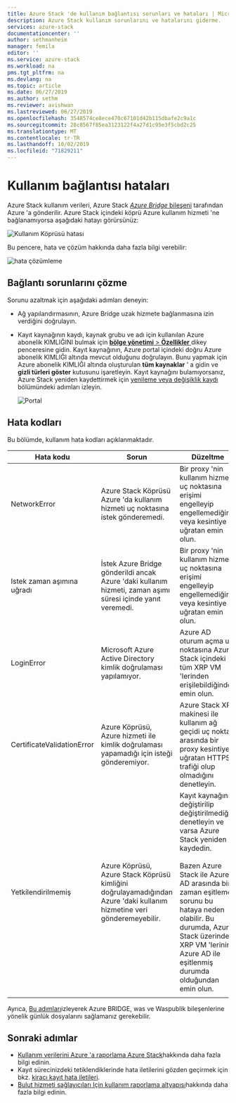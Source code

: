```yaml
---
title: Azure Stack 'de kullanım bağlantısı sorunları ve hataları | Microsoft Docs
description: Azure Stack kullanım sorunlarını ve hatalarını giderme.
services: azure-stack
documentationcenter: ''
author: sethmanheim
manager: femila
editor: ''
ms.service: azure-stack
ms.workload: na
pms.tgt_pltfrm: na
ms.devlang: na
ms.topic: article
ms.date: 06/27/2019
ms.author: sethm
ms.reviewer: avishwan
ms.lastreviewed: 06/27/2019
ms.openlocfilehash: 3548574ce8ece470c67101d42b115dbafe2c9a1c
ms.sourcegitcommit: 28c8567f85ea3123122f4a27d1c95e3f5cbd2c25
ms.translationtype: MT
ms.contentlocale: tr-TR
ms.lasthandoff: 10/02/2019
ms.locfileid: "71829211"
---
```

# <a name="usage-connectivity-errors"></a>Kullanım bağlantısı hataları

Azure Stack kullanım verileri, Azure Stack [ *Azure Bridge* bileşeni](azure-stack-usage-reporting.md) tarafından Azure 'a gönderilir. Azure Stack içindeki köprü Azure kullanım hizmeti 'ne bağlanamıyorsa aşağıdaki hatayı görürsünüz:

![Kullanım Köprüsü hatası](media/azure-stack-usage-issues/usageerror2.png)

Bu pencere, hata ve çözüm hakkında daha fazla bilgi verebilir:

![hata çözümleme](media/azure-stack-usage-issues/usageerror3.png)

## <a name="resolve-connectivity-issues"></a>Bağlantı sorunlarını çözme

Sorunu azaltmak için aşağıdaki adımları deneyin:

- Ağ yapılandırmasının, Azure Bridge uzak hizmete bağlanmasına izin verdiğini doğrulayın.

- Kayıt kaynağının kaydı, kaynak grubu ve adı için kullanılan Azure abonelik KIMLIĞINI bulmak için [ **bölge yönetimi** > **Özellikler** ](azure-stack-registration.md#verify-azure-stack-registration) dikey penceresine gidin. Kayıt kaynağının, Azure portal içindeki doğru Azure abonelik KIMLIĞI altında mevcut olduğunu doğrulayın. Bunu yapmak için Azure abonelik KIMLIĞI altında oluşturulan **tüm kaynaklar** ' a gidin ve **gizli türleri göster** kutusunu işaretleyin. Kayıt kaynağını bulamıyorsanız, Azure Stack yeniden kaydettirmek için [yenileme veya değişiklik kaydı](azure-stack-registration.md#renew-or-change-registration) bölümündeki adımları izleyin.

  ![Portal](media/azure-stack-usage-issues/stackres.png)

## <a name="error-codes"></a>Hata kodları

Bu bölümde, kullanım hata kodları açıklanmaktadır.

| Hata kodu                 | Sorun                                                                                                                                             | Düzeltme                                                                                                                                                                                                                                                                                        |
|----------------------------|---------------------------------------------------------------------------------------------------------------------------------------------------|----------------------------------------------------------------------------------------------------------------------------------------------------------------------------------------------------------------------------------------------------------------------------------------------------|
| NetworkError               | Azure Stack Köprüsü Azure 'da kullanım hizmeti uç noktasına istek gönderemedi.                                                            | Bir proxy 'nin kullanım hizmeti uç noktasına erişimi engelleyip engellemediğini veya kesintiye uğratan emin olun.                                                                                                                                                                                                             |
| Istek zaman aşımına uğradı            | İstek Azure Bridge gönderildi ancak Azure 'daki kullanım hizmeti, zaman aşımı süresi içinde yanıt veremedi.                             | Bir proxy 'nin kullanım hizmeti uç noktasına erişimi engelleyip engellemediğini veya kesintiye uğratan emin olun.                                                                                                                                                                                                                        |
| LoginError                 | Microsoft Azure Active Directory kimlik doğrulaması yapılamıyor.                                                                                                             | Azure AD oturum açma uç noktasına Azure Stack içindeki tüm XRP VM 'lerinden erişilebildiğinden emin olun.                                                                                                                                                                                                                     |
| CertificateValidationError | Azure Köprüsü, Azure hizmeti ile kimlik doğrulaması yapamadığı için isteği gönderemiyor.                                    | Azure Stack XRP makinesi ile kullanım ağ geçidi uç noktası arasında bir proxy kesintiye uğratan HTTPS trafiği olup olmadığını denetleyin.                                                                                                                                                                                      |
| Yetkilendirilmemiş               | Azure Köprüsü, Azure Stack Köprüsü kimliğini doğrulayamadığından Azure 'daki kullanım hizmetine veri gönderemeyebilir. | Kayıt kaynağının değiştirilip değiştirilmediğini denetleyin ve varsa Azure Stack yeniden kaydedin. <br><br> Bazen Azure Stack ile Azure AD arasında bir zaman eşitleme sorunu bu hataya neden olabilir. Bu durumda, Azure Stack üzerindeki XRP VM 'lerinin Azure AD ile eşitlenmiş durumda olduğundan emin olun. |
|                            |                                                                                                                                                   |                                                                                                                                                                                                                                                                                                    |

Ayrıca, [Bu adımları](azure-stack-configure-on-demand-diagnostic-log-collection.md#using-pep-to-collect-diagnostic-logs)izleyerek Azure BRIDGE, was ve Waspublik bileşenlerine yönelik günlük dosyalarını sağlamanız gerekebilir.

## <a name="next-steps"></a>Sonraki adımlar

- [Kullanım verilerini Azure 'a raporlama Azure Stack](azure-stack-usage-reporting.md)hakkında daha fazla bilgi edinin.
- Kayıt sürecinizdeki tetiklendiklerinde hata iletilerini gözden geçirmek için bkz. [kiracı kayıt hata iletileri](azure-stack-registration-errors.md).
- [Bulut hizmeti sağlayıcıları Için kullanım raporlama altyapısı](azure-stack-csp-ref-infrastructure.md)hakkında daha fazla bilgi edinin.
